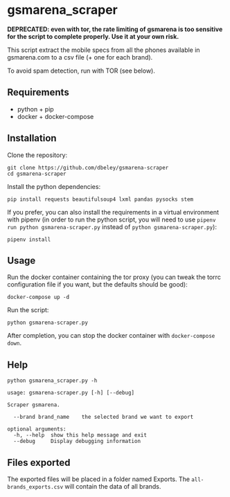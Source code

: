 # gsmarena_scraper

**DEPRECATED: even with tor, the rate limiting of gsmarena is too sensitive for the script to complete properly. Use it at your own risk.**

This script extract the mobile specs from all the phones available in gsmarena.com to a csv file (+ one for each brand).

To avoid spam detection, run with TOR (see below).

## Requirements

- python + pip
- docker + docker-compose

## Installation

Clone the repository:
```
git clone https://github.com/dbeley/gsmarena-scraper
cd gsmarena-scraper
```

Install the python dependencies:
```
pip install requests beautifulsoup4 lxml pandas pysocks stem
```

If you prefer, you can also install the requirements in a virtual environment with pipenv (in order to run the python script, you will need to use `pipenv run python gsmarena-scraper.py` instead of `python gsmarena-scraper.py`):
```
pipenv install
```

## Usage

Run the docker container containing the tor proxy (you can tweak the torrc configuration file if you want, but the defaults should be good):
```
docker-compose up -d
```

Run the script:
```
python gsmarena-scraper.py
```

After completion, you can stop the docker container with `docker-compose down`.

## Help

```
python gsmarena_scraper.py -h
```

```
usage: gsmarena-scraper.py [-h] [--debug]

Scraper gsmarena.

  --brand brand_name    the selected brand we want to export

optional arguments:
  -h, --help  show this help message and exit
  --debug     Display debugging information
```

## Files exported

The exported files will be placed in a folder named Exports. The `all-brands_exports.csv` will contain the data of all brands.
